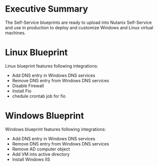 # Executive Summary

The Self-Service blueprints are ready to upload into Nutanix Self-Service and use in production to deploy and customize Windows and Linux virtual machines.

# Linux Blueprint

Linux blueprint features following integrations:
- Add DNS entry in Windows DNS services
- Remove DNS entry from Windows DNS services
- Disable Firewall
- Install Fio
- chedule crontab job for fio

# Windows Blueprint

Windows blueprint features following integrations:
- Add DNS entry in Windows DNS services
- Remove DNS entry from Windows DNS services
- Remove AD computer object
- Add VM into active directory
- Install Windows IIS
